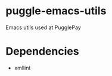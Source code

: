 puggle-emacs-utils
==================

Emacs utils used at PugglePay

Dependencies
============

- xmllint
